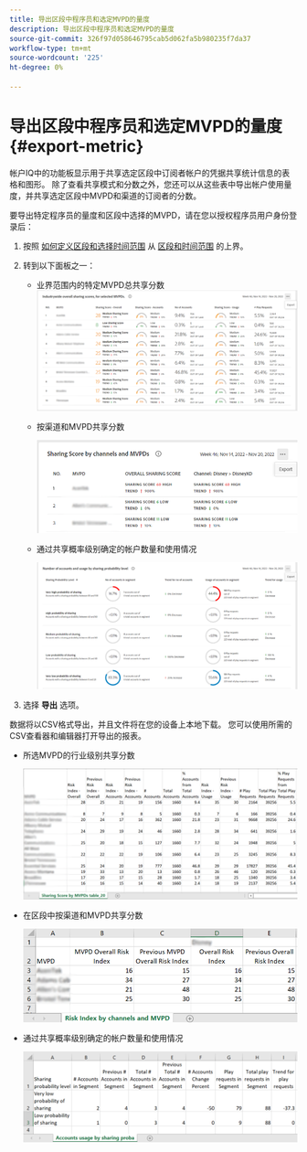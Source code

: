 ```yaml
---
title: 导出区段中程序员和选定MVPD的量度
description: 导出区段中程序员和选定MVPD的量度
source-git-commit: 326f97d058646795cab5d062fa5b980235f7da37
workflow-type: tm+mt
source-wordcount: '225'
ht-degree: 0%

---
```


# 导出区段中程序员和选定MVPD的量度 {#export-metric}

帐户IQ中的功能板显示用于共享选定区段中订阅者帐户的凭据共享统计信息的表格和图形。 除了查看共享模式和分数之外，您还可以从这些表中导出帐户使用量度，并共享选定区段中MVPD和渠道的订阅者的分数。

要导出特定程序员的量度和区段中选择的MVPD，请在您以授权程序员用户身份登录后：

1. 按照 [如何定义区段和选择时间范围](/help/AccountIQ/howto-select-segment-timeframe.md) 从 [区段和时间范围](/help/AccountIQ/segments-timeframe.md) 的上界。

1. 转到以下面板之一：

   * 业界范围内的特定MVPD总共享分数
      ![](assets/ind-sharpanel-export-option.png)

   * 按渠道和MVPD共享分数

      ![](assets/sharscorepanel-export-option.png)

   * 通过共享概率级别确定的帐户数量和使用情况

      ![](assets/usage-panel-export-option.png)

1. 选择 **导出** 选项。

数据将以CSV格式导出，并且文件将在您的设备上本地下载。 您可以使用所需的CSV查看器和编辑器打开导出的报表。

* 所选MVPD的行业级别共享分数

   ![](assets/export-ind-sharing-score.png)

* 在区段中按渠道和MVPD共享分数

   ![](assets/export-risk-index-by-mvpdchannels.png)

* 通过共享概率级别确定的帐户数量和使用情况

   ![](assets/export-acc-usage.png)
